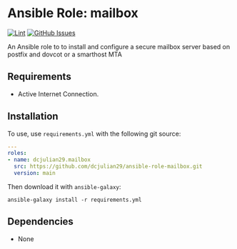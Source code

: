 # Ansible Role: mailbox

[![Lint](https://github.com/dcjulian29/ansible-role-mailbox/actions/workflows/lint.yml/badge.svg)](https://github.com/dcjulian29/ansible-role-mailbox/actions/workflows/lint.yml) [![GitHub Issues](https://img.shields.io/github/issues-raw/dcjulian29/ansible-role-mailbox.svg)](https://github.com/dcjulian29/ansible-role-mailbox/issues)

An Ansible role to to install and configure a secure mailbox server based on postfix and dovcot or a smarthost MTA

## Requirements

- Active Internet Connection.

## Installation

To use, use `requirements.yml` with the following git source:

```yaml
---
roles:
- name: dcjulian29.mailbox
  src: https://github.com/dcjulian29/ansible-role-mailbox.git
  version: main
  ```

Then download it with `ansible-galaxy`:

```shell
ansible-galaxy install -r requirements.yml
```

## Dependencies

- None
